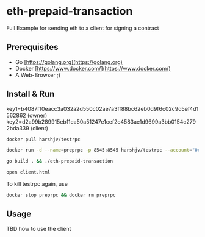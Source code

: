# eth-prepaid-transaction

Full Example for sending eth to a client for signing a contract

## Prerequisites

* Go [https://golang.org](https://golang.org)
* Docker [https://www.docker.com/](https://www.docker.com/) 
* A Web-Browser ;)

## Install & Run

key1=b4087f10eacc3a032a2d550c02ae7a3ff88bc62eb0d9f6c02c9d5ef4d1562862 (owner)
key2=d2a99b289915eb11ea50a51247e1cef2c4583ae1d9699a3bb0154c2792bda339 (client)

```bash
docker pull harshjv/testrpc

docker run -d --name=preprpc -p 8545:8545 harshjv/testrpc --account="0xb4087f10eacc3a032a2d550c02ae7a3ff88bc62eb0d9f6c02c9d5ef4d1562862, 1000000000000000000000000" --account="0xd2a99b289915eb11ea50a51247e1cef2c4583ae1d9699a3bb0154c2792bda339,0"

go build . && ./eth-prepaid-transaction 

open client.html
```

To kill testrpc again, use

```bash
docker stop preprpc && docker rm preprpc
```

## Usage

TBD how to use the client
